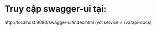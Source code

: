 # Truy cập swagger-ui tại:
http://localhost:8080/swagger-ui/index.html
(với service = /v3/api-docs)

